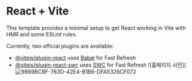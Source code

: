 # React + Vite

This template provides a minimal setup to get React working in Vite with HMR and some ESLint rules.

Currently, two official plugins are available:

- [@vitejs/plugin-react](https://github.com/vitejs/vite-plugin-react/blob/main/packages/plugin-react/README.md) uses [Babel](https://babeljs.io/) for Fast Refresh
- [@vitejs/plugin-react-swc](https://github.com/vitejs/vite-plugin-react-swc) uses [SWC](https://swc.rs/) for Fast Refresh
![홈페이지 사진](![9869BCBF-763D-42E4-B1B6-DFA5326CF072](https://github.com/user-attachments/assets/8d45396e-07d9-423a-9ca6-290d64215531)
